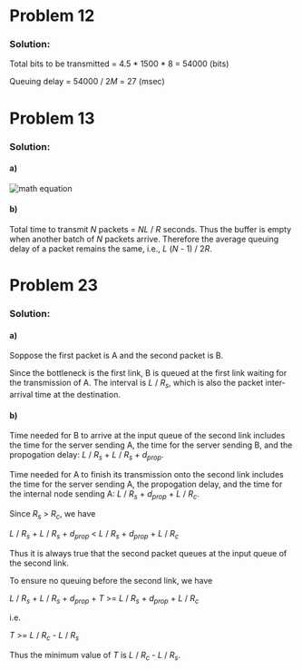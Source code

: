 # Problem 12

### Solution:

Total bits to be transmitted = 4.5 * 1500 * 8 = 54000 (bits)

Queuing delay = 54000 / 2*M* = 27 (msec)

# Problem 13

### Solution:

#### a)

![math equation](https://i.loli.net/2020/03/06/trkLuqFJmjXpxGM.png)

#### b)

Total time to transmit *N* packets = *NL* / *R* seconds. Thus the buffer is empty when another batch of *N* packets arrive. Therefore the average queuing delay of a packet remains the same, i.e., *L* (*N* - 1) / 2*R*.

# Problem 23

### Solution:

#### a)

Soppose the first packet is A and the second packet is B.

Since the bottleneck is the first link, B is queued at the first link waiting for the transmission of A. The interval is *L* / *R<sub>s</sub>*, which is also the packet inter-arrival time at the destination.

#### b)

Time needed for B to arrive at the input queue of the second link includes the time for the server sending A, the time for the server sending B, and the propogation delay: *L* / *R<sub>s</sub>* + *L* / *R<sub>s</sub>* + *d<sub>prop</sub>*.

Time needed for A to finish its transmission onto the second link includes the time for the server sending A, the propogation delay, and the time for the internal node sending A: *L* / *R<sub>s</sub>* + *d<sub>prop</sub>* + *L* / *R<sub>c</sub>*.

Since *R<sub>s</sub>* \> *R<sub>c</sub>*, we have

*L* / *R<sub>s</sub>* + *L* / *R<sub>s</sub>* + *d<sub>prop</sub>* \< *L* / *R<sub>s</sub>* + *d<sub>prop</sub>* + *L* / *R<sub>c</sub>* 

Thus it is always true that the second packet queues at the input queue of the second link.

To ensure no queuing before the second link, we have

*L* / *R<sub>s</sub>* + *L* / *R<sub>s</sub>* + *d<sub>prop</sub>* + *T*  \>= *L* / *R<sub>s</sub>* + *d<sub>prop</sub>* + *L* / *R<sub>c</sub>* 

i.e.

*T* \>= *L* / *R<sub>c</sub>* - *L* / *R<sub>s</sub>* 

Thus the minimum value of *T* is *L* / *R<sub>c</sub>* - *L* / *R<sub>s</sub>*.

